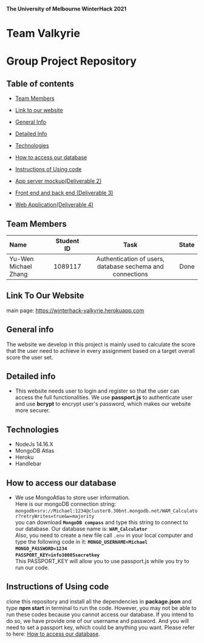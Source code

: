 **The University of Melbourne WinterHack 2021**
# Team Valkyrie
# Group Project Repository

## Table of contents
* [Team Members](#team-members)
* [Link to our website](#link-to-our-website)
* [General Info](#general-info)
* [Detailed Info](#detailed-info)
* [Technologies](#technologies)
* [How to access our database](#how-to-access-our-database)
* [Instructions of Using code](#instructions-of-Using-code)




* [App server mockup(Deliverable 2)](#app-server-mockup-Deliverable-2)
* [Front end and back end (Deliverable 3)](#Front-end-and-back-end-Deliverable-3)
* [Web Application(Deliverable 4)](#Web-Application-Deliverable-4)


## Team Members

| Name | Student ID| Task | State |
| :---         |     :---:      |     :---:      |          ---: |
| Yu-Wen Michael Zhang  |1089117| Authentication of users, database sechema and connections|  Done |


## Link To Our Website
main page:
https://winterhack-valkyrie.herokuapp.com


## General info
The website we develop in this project is mainly used to calculate the score that the user need to achieve in every assignment based on a target overall score the user set.

## Detailed info
* This website needs user to login and register so that the user can access the full functionalities. We use **passport.js** to authenticate user and use **bcrypt** to encrypt user's password, which makes our website more securer. <br />

## Technologies
* NodeJs 14.16.X
* MongoDB Atlas
* Heroku 
* Handlebar

## How to access our database
* We use MongoAtlas to store user information.<br />
Here is our mongoDB connection string:
`mongodb+srv://Michael:1234@cluster0.30bnt.mongodb.net/WAM_Calculator?retryWrites=true&w=majority` <br />
you can download **`MongoDB compass`** and type this string to connect to our database.
Our database name is: **`WAM_Calculator`**<br />
Also, you need to create a new file call `.env` in your local computer and type the following code in it:
**`MONGO_USERNAME=Michael`**<br />
**`MONGO_PASSWORD=1234`**<br />
**`PASSPORT_KEY=info30005secretkey`**</br>
This PASSPORT_KEY will allow you to use passport.js while you try to run our code.

## Instructions of Using code
clone this repository and install all the dependencies in **package.json** and type **npm start** in terminal to run the code. However, you may not be able to run these codes because you cannot access our database. If you intend to do so, we have provide one of our username and password. And you will need to set a passport key, which could be anything you want. Please refer to here: [How to access our database](#how-to-access-our-database).
